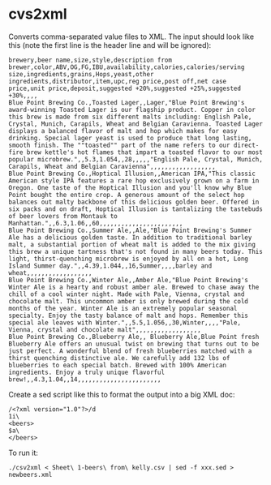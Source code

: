cvs2xml
=======

Converts comma-separated value files to XML. The input should look like this (note the first line is the header line and will be ignored):

	brewery,beer name,size,style,description from brewer,color,ABV,OG,FG,IBU,availability,calories,calories/serving size,ingredients,grains,Hops,yeast,other ingredients,distributor,item,upc,reg price,post off,net case price,unit price,deposit,suggested +20%,suggested +25%,suggested +30%,,,,
	Blue Point Brewing Co.,Toasted Lager,,Lager,"Blue Point Brewing's award-winning Toasted Lager is our flagship product. Copper in color this brew is made from six different malts including: English Pale, Crystal, Munich, Carapils, Wheat and Belgian Caravienna. Toasted Lager displays a balanced flavor of malt and hop which makes for easy drinking. Special lager yeast is used to produce that long lasting, smooth finish. The ""toasted"" part of the name refers to our direct-fire brew kettle's hot flames that impart a toasted flavor to our most popular microbrew.",,5.3,1.054,,28,,,,,"English Pale, Crystal, Munich, Carapils, Wheat and Belgian Caravienna",,,,,,,,,,,,,,,,,,
	Blue Point Brewing Co.,Hoptical Illusion,,American IPA,"This classic American style IPA features a rare hop exclusively grown on a farm in Oregon. One taste of the Hoptical Illusion and you'll know why Blue Point bought the entire crop. A generous amount of the select hop balances out malty backbone of this delicious golden beer. Offered in six packs and on draft, Hoptical Illusion is tantalizing the tastebuds of beer lovers from Montauk to Manhattan.",,6.3,1.06,,60,,,,,,,,,,,,,,,,,,,,,,,
	Blue Point Brewing Co.,Summer Ale,,Ale,"Blue Point Brewing's Summer Ale has a delicious golden taste. In addition to traditional barley malt, a substantial portion of wheat malt is added to the mix giving this brew a unique tartness that's not found in many beers today. This light, thirst-quenching microbrew is enjoyed by all on a hot, Long Island Summer day.",,4.39,1.044,,16,Summer,,,,barley and wheat,,,,,,,,,,,,,,,,,,
	Blue Point Brewing Co.,Winter Ale,,Amber Ale,"Blue Point Brewing's Winter Ale is a hearty and robust amber ale. Brewed to chase away the chill of a cool winter night. Made with Pale, Vienna, crystal and chocolate malt. This uncommon amber is only brewed during the cold months of the year. Winter Ale is an extremely popular seasonal specialty. Enjoy the tasty balance of malt and hops. Remember this special ale leaves with Winter.",,5.5,1.056,,30,Winter,,,,"Pale, Vienna, crystal and chocolate malt",,,,,,,,,,,,,,,,,,
	Blue Point Brewing Co.,Blueberry Ale,, Blueberry Ale,Blue Point fresh Blueberry Ale offers an unusual twist on brewing that turns out to be just perfect. A wonderful blend of fresh blueberries matched with a thirst quenching distinctive ale. We carefully add 132 lbs of blueberries to each special batch. Brewed with 100% American ingredients. Enjoy a truly unique flavorful brew!,,4.3,1.04,,14,,,,,,,,,,,,,,,,,,,,,,,

Create a sed script like this to format the output into a big XML doc:


	/<?xml version="1.0"?>/d
	1i\
	<beers>
	$a\
	</beers>

To run it:

	./csv2xml < Sheet\ 1-beers\ from\ kelly.csv | sed -f xxx.sed > newbeers.xml


